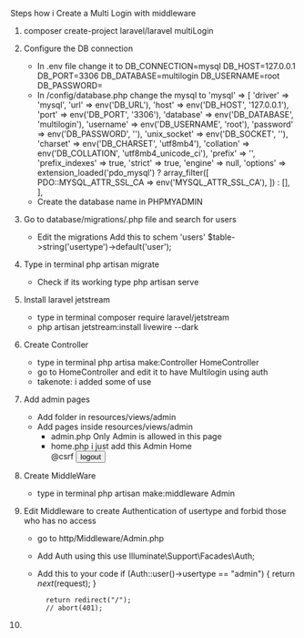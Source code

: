 Steps how i Create a Multi Login with middleware

1. composer create-project laravel/laravel multiLogin
2. Configure the DB connection
    - In .env file change it to
        DB_CONNECTION=mysql
        DB_HOST=127.0.0.1
        DB_PORT=3306
        DB_DATABASE=multilogin
        DB_USERNAME=root
        DB_PASSWORD=
    - In /config/database.php change the mysql to
        'mysql' => [
            'driver' => 'mysql',
            'url' => env('DB_URL'),
            'host' => env('DB_HOST', '127.0.0.1'),
            'port' => env('DB_PORT', '3306'),
            'database' => env('DB_DATABASE', 'multilogin'),
            'username' => env('DB_USERNAME', 'root'),
            'password' => env('DB_PASSWORD', ''),
            'unix_socket' => env('DB_SOCKET', ''),
            'charset' => env('DB_CHARSET', 'utf8mb4'),
            'collation' => env('DB_COLLATION', 'utf8mb4_unicode_ci'),
            'prefix' => '',
            'prefix_indexes' => true,
            'strict' => true,
            'engine' => null,
            'options' => extension_loaded('pdo_mysql') ? array_filter([
                PDO::MYSQL_ATTR_SSL_CA => env('MYSQL_ATTR_SSL_CA'),
            ]) : [],
        ],
    - Create the database name in PHPMYADMIN
3. Go to database/migrations/.php file and search for users
    - Edit the migrations
        Add this to schem 'users'
            $table->string('usertype')->default('user');

4. Type in terminal php artisan migrate
    - Check if its working type php artisan serve
5. Install laravel jetstream
    - type in terminal composer require laravel/jetstream
    - php artisan jetstream:install livewire --dark
6. Create Controller
    - type in terminal php artisa make:Controller HomeController
    - go to HomeController and edit it to have Multilogin using auth
    - takenote: i added some of use
7. Add admin pages
    - Add folder in resources/views/admin
    - Add pages inside resources/views/admin
        - admin.php
            Only Admin is allowed in this page
        - home.php
            i just add this 
            Admin Home
            <form method="POST" action="{{ route('logout') }}" x-data>
                @csrf
                <input type="submit" value="logout">
            </form>
8. Create MiddleWare
    - type in terminal php artisan make:middleware Admin
9. Edit Middleware to create Authentication of usertype and forbid those who has no access
    - go to http/Middleware/Admin.php
    - Add Auth using this use Illuminate\Support\Facades\Auth;
    - Add this to your code
        if (Auth::user()->usertype == "admin") {
                return $next($request);
            }

            return redirect("/");
            // abort(401);
10. 



    